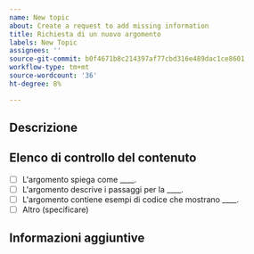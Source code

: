 ```yaml
---
name: New topic
about: Create a request to add missing information
title: Richiesta di un nuovo argomento
labels: New Topic
assignees: ''
source-git-commit: b0f4671b8c214397af77cbd316e489dac1ce8601
workflow-type: tm+mt
source-wordcount: '36'
ht-degree: 8%

---
```



## Descrizione

<!-- (REQUIRED) What topic is missing? -->

## Elenco di controllo del contenuto

<!-- (REQUIRED) List specific information or details to include in this topic. -->

<!-- Use the following checklist template as a starting point -->

- [ ] L&#39;argomento spiega come ____.
- [ ] L&#39;argomento descrive i passaggi per la ____.
- [ ] L&#39;argomento contiene esempi di codice che mostrano ____.
- [ ] Altro (specificare)

## Informazioni aggiuntive

<!-- (OPTIONAL) Any information you already know or other online resources that cover this topic -->

<!--
Thank you for taking the time to report this issue!
GitHub Issues in this repo should relate to this project's codebase.

Before submitting this issue, please make sure you are complying with our Code of Conduct:
https://github.com/AdobeDocs/commerce-operations.en/blob/main/code-of-conduct.md

Issues that do not comply with our Code of Conduct or do not contain enough information may be closed at the maintainers' discretion.

Feel free to remove this section before creating this issue.
-->
